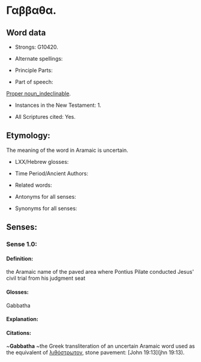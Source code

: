 # Γαββαθα.

<!-- Status: S2=NeedsReview -->
<!-- Lexica used for edits: BDAG LN FFM BN -->

## Word data

* Strongs: G10420.

* Alternate spellings:


* Principle Parts: 


* Part of speech: 

[Proper noun_indeclinable](http://ugg.readthedocs.io/en/latest/proper_noun_indeclinable.html).

* Instances in the New Testament: 1.

* All Scriptures cited: Yes.

## Etymology: 

The meaning of the word in Aramaic is uncertain.

* LXX/Hebrew glosses: 


* Time Period/Ancient Authors: 


* Related words: 

* Antonyms for all senses:

* Synonyms for all senses: 

## Senses:

### Sense  1.0: 

#### Definition: 

 the Aramaic name of the paved area where Pontius Pilate conducted Jesus' civil trial from his judgment seat 

#### Glosses: 

Gabbatha

#### Explanation: 


#### Citations: 

~**Gabbatha**
~the Greek transliteration of an uncertain Aramaic word used as the equivalent of [λιθόστρωτον](../G30380/01.md), stone pavement: [John 19:13](jhn 19:13).

